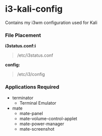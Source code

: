 # i3-kali-config
Contains my i3wm configuration used for Kali

### File Placement

**i3status.conf:i**
> /etc/i3status.conf

**config:**
> /etc/i3/config


### Applications Required

- terminator
    - Terminal Emulator
- mate
    - mate-panel
    - mate-volume-control-applet
    - mate-power-manager
    - mate-screenshot
